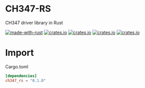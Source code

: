 # CH347-RS

<p align="center">

CH347 driver library in Rust

[![made-with-rust](https://img.shields.io/badge/Made%20with-Rust-red.svg)](https://www.rust-lang.org/)
[![crates.io](https://img.shields.io/crates/l/ch347-rs.svg)](https://crates.io/crates/ch347_rs)
[![crates.io](https://img.shields.io/crates/d/ch347-rs.svg)](https://crates.io/crates/ch347_rs)
[![crates.io](https://img.shields.io/crates/v/ch347-rs.svg)](https://crates.io/crates/ch347_rs)
[![crates.io](https://img.shields.io/badge/docs.rs-latest-blue)](https://docs.rs/ch347_rs/latest/ch347_rs/)

</p>

# Import

Cargo.toml

```toml
[dependencies]
ch347_rs = "0.1.0"
```

